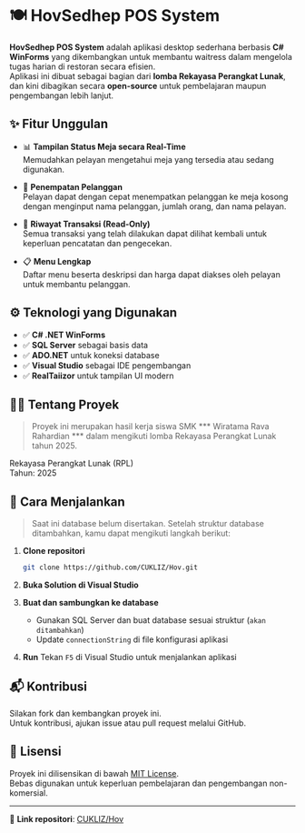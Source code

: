 
# 🍽️ HovSedhep POS System

**HovSedhep POS System** adalah aplikasi desktop sederhana berbasis **C# WinForms** yang dikembangkan untuk membantu waitress dalam mengelola tugas harian di restoran secara efisien.  
Aplikasi ini dibuat sebagai bagian dari **lomba Rekayasa Perangkat Lunak**, dan kini dibagikan secara **open-source** untuk pembelajaran maupun pengembangan lebih lanjut.

## ✨ Fitur Unggulan

- 📊 **Tampilan Status Meja secara Real-Time**  
  Memudahkan pelayan mengetahui meja yang tersedia atau sedang digunakan.

- 👥 **Penempatan Pelanggan**  
  Pelayan dapat dengan cepat menempatkan pelanggan ke meja kosong dengan menginput nama pelanggan, jumlah orang, dan nama pelayan.

- 📜 **Riwayat Transaksi (Read-Only)**  
  Semua transaksi yang telah dilakukan dapat dilihat kembali untuk keperluan pencatatan dan pengecekan.

- 📋 **Menu Lengkap**  
  Daftar menu beserta deskripsi dan harga dapat diakses oleh pelayan untuk membantu pelanggan.

## ⚙️ Teknologi yang Digunakan

- ✅ **C# .NET WinForms**
- ✅ **SQL Server** sebagai basis data
- ✅ **ADO.NET** untuk koneksi database
- ✅ **Visual Studio** sebagai IDE pengembangan
- ✅ **RealTaiizor** untuk tampilan UI modern

## 🧑‍💻 Tentang Proyek

> Proyek ini merupakan hasil kerja siswa SMK *** Wiratama Rava Rahardian *** dalam mengikuti lomba Rekayasa Perangkat Lunak tahun 2025.

Rekayasa Perangkat Lunak (RPL)  
Tahun: 2025

## 🚀 Cara Menjalankan

> Saat ini database belum disertakan. Setelah struktur database ditambahkan, kamu dapat mengikuti langkah berikut:

1. **Clone repositori**
   ```bash
   git clone https://github.com/CUKLIZ/Hov.git
   ```

2. **Buka Solution di Visual Studio**

3. **Buat dan sambungkan ke database**
   - Gunakan SQL Server dan buat database sesuai struktur (`akan ditambahkan`)
   - Update `connectionString` di file konfigurasi aplikasi

4. **Run**
   Tekan `F5` di Visual Studio untuk menjalankan aplikasi

## 📬 Kontribusi

Silakan fork dan kembangkan proyek ini.  
Untuk kontribusi, ajukan issue atau pull request melalui GitHub.

## 📄 Lisensi

Proyek ini dilisensikan di bawah [MIT License](LICENSE).  
Bebas digunakan untuk keperluan pembelajaran dan pengembangan non-komersial.

---

🔗 **Link repositori**: [CUKLIZ/Hov](https://github.com/CUKLIZ/Hov.git)
